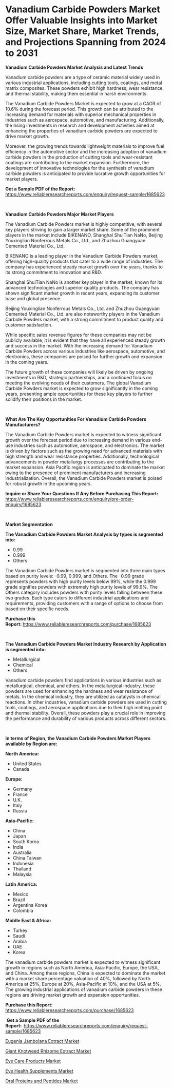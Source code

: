 <p><h1>Vanadium Carbide Powders Market Offer Valuable Insights into Market Size, Market Share, Market Trends, and Projections Spanning from 2024 to 2031</h1></p><p><strong>Vanadium Carbide Powders Market Analysis and Latest Trends</strong></p>
<p><p>Vanadium carbide powders are a type of ceramic material widely used in various industrial applications, including cutting tools, coatings, and metal matrix composites. These powders exhibit high hardness, wear resistance, and thermal stability, making them essential in harsh environments.</p><p>The Vanadium Carbide Powders Market is expected to grow at a CAGR of 10.6% during the forecast period. This growth can be attributed to the increasing demand for materials with superior mechanical properties in industries such as aerospace, automotive, and manufacturing. Additionally, the rising investments in research and development activities aimed at enhancing the properties of vanadium carbide powders are expected to drive market growth.</p><p>Moreover, the growing trends towards lightweight materials to improve fuel efficiency in the automotive sector and the increasing adoption of vanadium carbide powders in the production of cutting tools and wear-resistant coatings are contributing to the market expansion. Furthermore, the development of innovative technologies for the synthesis of vanadium carbide powders is anticipated to provide lucrative growth opportunities for market players.</p></p>
<p><strong>Get a Sample PDF of the Report:&nbsp;</strong> <a href="https://www.reliableresearchreports.com/enquiry/request-sample/1685623">https://www.reliableresearchreports.com/enquiry/request-sample/1685623</a></p>
<p>&nbsp;</p>
<p><strong>Vanadium Carbide Powders Major Market Players</strong></p>
<p><p>The Vanadium Carbide Powders market is highly competitive, with several key players striving to gain a larger market share. Some of the prominent players in the market include BIKENANO, Shanghai ShuiTian NaNo, Beijing Youxinglian Nonferrous Metals Co., Ltd., and Zhuzhou Guangyuan Cemented Material Co., Ltd.</p><p>BIKENANO is a leading player in the Vanadium Carbide Powders market, offering high-quality products that cater to a wide range of industries. The company has experienced steady market growth over the years, thanks to its strong commitment to innovation and R&D.</p><p>Shanghai ShuiTian NaNo is another key player in the market, known for its advanced technologies and superior quality products. The company has shown significant market growth in recent years, expanding its customer base and global presence.</p><p>Beijing Youxinglian Nonferrous Metals Co., Ltd. and Zhuzhou Guangyuan Cemented Material Co., Ltd. are also noteworthy players in the Vanadium Carbide Powders market, with a strong commitment to product quality and customer satisfaction.</p><p>While specific sales revenue figures for these companies may not be publicly available, it is evident that they have all experienced steady growth and success in the market. With the increasing demand for Vanadium Carbide Powders across various industries like aerospace, automotive, and electronics, these companies are poised for further growth and expansion in the coming years.</p><p>The future growth of these companies will likely be driven by ongoing investments in R&D, strategic partnerships, and a continued focus on meeting the evolving needs of their customers. The global Vanadium Carbide Powders market is expected to grow significantly in the coming years, presenting ample opportunities for these key players to further solidify their positions in the market.</p></p>
<p>&nbsp;</p>
<p><strong>What Are The Key Opportunities For Vanadium Carbide Powders Manufacturers?</strong></p>
<p><p>The Vanadium Carbide Powders market is expected to witness significant growth over the forecast period due to increasing demand in various end-use industries such as automotive, aerospace, and electronics. The market is driven by factors such as the growing need for advanced materials with high strength and wear resistance properties. Additionally, technological advancements in powder metallurgy processes are contributing to the market expansion. Asia Pacific region is anticipated to dominate the market owing to the presence of prominent manufacturers and increasing industrialization. Overall, the Vanadium Carbide Powders market is poised for robust growth in the upcoming years.</p></p>
<p><strong>Inquire or Share Your Questions If Any Before Purchasing This Report:</strong> <a href="https://www.reliableresearchreports.com/enquiry/pre-order-enquiry/1685623">https://www.reliableresearchreports.com/enquiry/pre-order-enquiry/1685623</a></p>
<p>&nbsp;</p>
<p><strong>Market Segmentation</strong></p>
<p><strong>The Vanadium Carbide Powders Market Analysis by types is segmented into:</strong></p>
<p><ul><li>0.99</li><li>0.999</li><li>Others</li></ul></p>
<p><p>The Vanadium Carbide Powders market is segmented into three main types based on purity levels: -0.99, 0.999, and Others. The -0.99 grade represents powders with high purity levels below 99%, while the 0.999 grade signifies powders with extremely high purity levels of 99.9%. The Others category includes powders with purity levels falling between these two grades. Each type caters to different industrial applications and requirements, providing customers with a range of options to choose from based on their specific needs.</p></p>
<p><strong>Purchase this Report:&nbsp;</strong><a href="https://www.reliableresearchreports.com/purchase/1685623">https://www.reliableresearchreports.com/purchase/1685623</a></p>
<p>&nbsp;</p>
<p><strong>The Vanadium Carbide Powders Market Industry Research by Application is segmented into:</strong></p>
<p><ul><li>Metallurgical</li><li>Chemical</li><li>Others</li></ul></p>
<p><p>Vanadium carbide powders find applications in various industries such as metallurgical, chemical, and others. In the metallurgical industry, these powders are used for enhancing the hardness and wear resistance of metals. In the chemical industry, they are utilized as catalysts in chemical reactions. In other industries, vanadium carbide powders are used in cutting tools, coatings, and aerospace applications due to their high melting point and thermal stability. Overall, these powders play a crucial role in improving the performance and durability of various products across different sectors.</p></p>
<p>&nbsp;</p>
<p><strong>In terms of Region, the Vanadium Carbide Powders Market Players available by Region are:</strong></p>
<p>
    <p> <strong> North America: </strong>
        <ul>
            <li>United States</li>
            <li>Canada</li>
        </ul>
        </p> 
    <p> <strong> Europe: </strong>
        <ul>
            <li>Germany</li>
            <li>France</li>
            <li>U.K.</li>
            <li>Italy</li>
            <li>Russia</li>
        </ul>
        </p> 
    <p> <strong> Asia-Pacific: </strong>
        <ul>
            <li>China</li>
            <li>Japan</li>
            <li>South Korea</li>
            <li>India</li>
            <li>Australia</li>
            <li>China Taiwan</li>
            <li>Indonesia</li>
            <li>Thailand</li>
            <li>Malaysia</li>
        </ul>
        </p> 
    <p> <strong> Latin America: </strong>
        <ul>
            <li>Mexico</li>
            <li>Brazil</li>
            <li>Argentina Korea</li>
            <li>Colombia</li>
        </ul>
        </p> 
    <p> <strong> Middle East & Africa: </strong>
        <ul>
            <li>Turkey</li>
            <li>Saudi</li>
            <li>Arabia</li>
            <li>UAE</li>
            <li>Korea</li>
        </ul>
    </p>
    </p>
<p><p>The vanadium carbide powders market is expected to witness significant growth in regions such as North America, Asia-Pacific, Europe, the USA, and China. Among these regions, China is expected to dominate the market with a market share percentage valuation of 40%, followed by North America at 25%, Europe at 20%, Asia-Pacific at 10%, and the USA at 5%. The growing industrial applications of vanadium carbide powders in these regions are driving market growth and expansion opportunities.</p></p>
<p><strong>Purchase this Report: </strong><a href="https://www.reliableresearchreports.com/purchase/1685623">https://www.reliableresearchreports.com/purchase/1685623</a></p>
<p>&nbsp;<strong>Get a Sample PDF of the Report:&nbsp;&nbsp;</strong><a href="https://www.reliableresearchreports.com/enquiry/request-sample/1685623">https://www.reliableresearchreports.com/enquiry/request-sample/1685623</a></p>
<p><strong></strong></p>
<p><p><a href="https://medium.com/@liamblick633/eugenia-jambolana-extract-market-furnishes-information-on-market-share-market-trends-and-market-c15205e11801">Eugenia Jambolana Extract Market</a></p><p><a href="https://medium.com/@bobbyburke98/giant-knotweed-rhizome-extract-market-research-report-its-history-and-forecast-2024-to-2031-ec4c7c01313a">Giant Knotweed Rhizome Extract Market</a></p><p><a href="https://medium.com/@liamblick633/eye-care-products-market-size-cagr-trends-2024-2030-d8ac7ee4ca4c">Eye Care Products Market</a></p><p><a href="https://medium.com/@liamblick633/eye-health-supplements-nbsp-market-focuses-on-market-share-size-and-projected-forecast-till-2031-16db802eedda">Eye Health Supplements Market</a></p><p><a href="https://medium.com/@liamblick633/oral-proteins-and-peptides-market-insight-market-trends-growth-forecasted-from-2024-to-2031-910a9ed42585">Oral Proteins and Peptides Market</a></p></p>
